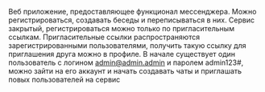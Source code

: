 Веб приложение, предоставляющее функционал мессенджера. Можно регистрироваться, создавать беседы и переписываться в них.
Сервис закрытый, регистрироваться можно только по пригласительным ссылкам.
Пригласительные ссылки распространяются зарегистрированными пользователями, получить такую ссылку для приглашения друга можно в профиле.
В начале существует один пользователь с логином admin@admin.admin и паролем admin123#, можно зайти на его аккаунт и начать создавать чаты и приглашать повых пользователей на сервис
